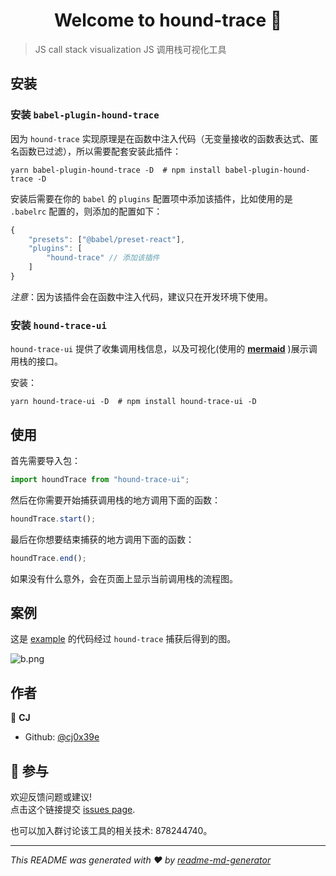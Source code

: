 <h1 align="center">Welcome to hound-trace 👋</h1>
<p>
</p>

> JS call stack visualization
> JS 调用栈可视化工具

## 安装

### 安装 `babel-plugin-hound-trace`

因为 `hound-trace` 实现原理是在函数中注入代码（无变量接收的函数表达式、匿名函数已过滤），所以需要配套安装此插件：

```shell
yarn babel-plugin-hound-trace -D  # npm install babel-plugin-hound-trace -D
```

安装后需要在你的 `babel` 的 `plugins` 配置项中添加该插件，比如使用的是 `.babelrc` 配置的，则添加的配置如下：

```javascript
{
    "presets": ["@babel/preset-react"],
    "plugins": [
        "hound-trace" // 添加该插件
    ]
}
```



*注意*：因为该插件会在函数中注入代码，建议只在开发环境下使用。

###  安装  `hound-trace-ui`

`hound-trace-ui` 提供了收集调用栈信息，以及可视化(使用的 [**mermaid**](https://github.com/knsv/mermaid) )展示调用栈的接口。

安装：

```shell
yarn hound-trace-ui -D  # npm install hound-trace-ui -D
```



## 使用

首先需要导入包：

```javascript
import houndTrace from "hound-trace-ui";
```

然后在你需要开始捕获调用栈的地方调用下面的函数：

```javascript
houndTrace.start();
```

最后在你想要结束捕获的地方调用下面的函数：

```javascript
houndTrace.end();
```

如果没有什么意外，会在页面上显示当前调用栈的流程图。



## 案例

这是 [example](https://github.com/cj0x39e/hound-trace/tree/master/example) 的代码经过 `hound-trace` 捕获后得到的图。

![b.png](https://i.loli.net/2019/08/15/6NAstG4n5Bz2qlj.png)

## 作者

👤 **CJ**

* Github: [@cj0x39e](https://github.com/cj0x39e)

## 🤝 参与

欢迎反馈问题或建议!<br />点击这个链接提交 [issues page](https://github.com/cj0x39e/hound-trace/issues).

也可以加入群讨论该工具的相关技术: 878244740。

***
_This README was generated with ❤️ by [readme-md-generator](https://github.com/kefranabg/readme-md-generator)_